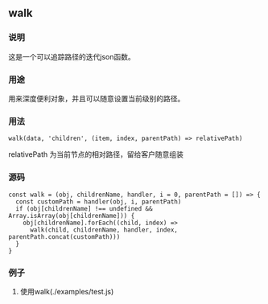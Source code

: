 ## walk
### 说明
这是一个可以追踪路径的迭代json函数。

### 用途
用来深度便利对象，并且可以随意设置当前级别的路径。

### 用法
```
walk(data, 'children', (item, index, parentPath) => relativePath)
```
relativePath 为当前节点的相对路径，留给客户随意组装

### 源码
```
const walk = (obj, childrenName, handler, i = 0, parentPath = []) => {
  const customPath = handler(obj, i, parentPath)
  if (obj[childrenName] !== undefined && Array.isArray(obj[childrenName])) {
    obj[childrenName].forEach((child, index) =>
      walk(child, childrenName, handler, index, parentPath.concat(customPath)))
  }
}
```

### 例子
1. 使用walk(./examples/test.js)
